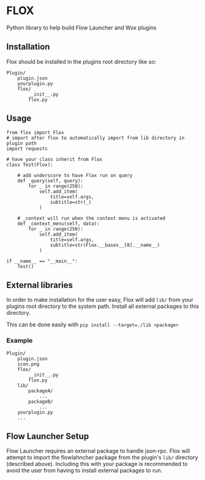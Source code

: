# FLOX

Python library to help build Flow Launcher and Wox plugins

## Installation

Flox should be installed in the plugins root directory like so:

```
Plugin/
    plugin.json
    yourplugin.py
    flox/
        __init__.py
        flox.py
```

## Usage

```
from flox import Flox
# import after flox to automatically import from lib directory in plugin path
import requests

# have your class inherit from Flox
class Test(Flox):

    # add underscore to have Flox run on query
    def _query(self, query):
        for _ in range(250):
            self.add_item(
                title=self.args,
                subtitle=str(_)
            )

    # _context will run when the context menu is activated
    def _context_menu(self, data):
        for _ in range(250):
            self.add_item(
                title=self.args,
                subtitle=str(Flox.__bases__[0].__name__)
            )

if __name__ == "__main__":
    Test()
```

## External libraries

In order to make installation for the user easy, Flox will add `lib/` from your plugins root directory to the system path.
Install all external packages to this directory. 

This can be done easily with `pip install --target=./lib <package>`

### Example

```
Plugin/
    plugin.json
    icon.png
    flox/
        __init__.py
        flox.py
    lib/
        packageA/
            ...
        packageB/
            ...
    yourplugin.py
    ...
 ```
 
## Flow Launcher Setup

Flow Launcher requires an external package to handle json-rpc. Flox will attempt to import the flowlahncher package from the plugin's `lib/` directory (described above).
Including this with your package is recommended to avoid the user from having to install external packages to run.

